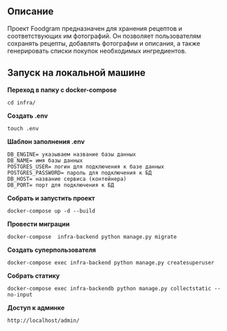 ## Описание
Проект Foodgram предназначен для хранения рецептов и соответствующих им фотографий. Он позволяет пользователям сохранять рецепты, добавлять фотографии и описания, а также генерировать списки покупок необходимых ингредиентов.

## Запуск на локальной машине
**Переход в папку с docker-compose**

    cd infra/
**Создать .env**

    touch .env
**Шаблон заполнения .env**
~~~
DB_ENGINE= указываем название базы данных
DB_NAME= имя базы данных
POSTGRES_USER= логин для подключения к базе данных
POSTGRES_PASSWORD= пароль для подключения к БД
DB_HOST= название сервиса (контейнера)
DB_PORT= порт для подключения к БД
~~~

**Собрать и запустить проект**

    docker-compose up -d --build

**Провести миграции**

    docker-compose  infra-backend python manage.py migrate    
**Создать суперпользователя**

    docker-compose exec infra-backend python manage.py createsuperuser 
    
**Собрать статику**

    docker-compose exec infra-backendb python manage.py collectstatic --no-input 
    
**Доступ к админке**

    http://localhost/admin/ 

